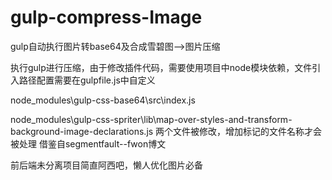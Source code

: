# gulp-compress-Image
gulp自动执行图片转base64及合成雪碧图-->图片压缩

执行gulp进行压缩，由于修改插件代码，需要使用项目中node模块依赖，文件引入路径配置需要在gulpfile.js中自定义

node_modules\gulp-css-base64\src\index.js

node_modules\gulp-css-spriter\lib\map-over-styles-and-transform-background-image-declarations.js
两个文件被修改，增加标记的文件名称才会被处理
借鉴自segmentfault--fwon博文

前后端未分离项目简直阿西吧，懒人优化图片必备
